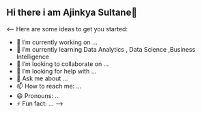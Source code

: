 ## Hi there i am Ajinkya Sultane👋

<--
Here are some ideas to get you started:

- 🔭 I’m currently working on ...
- 🌱 I’m currently learning Data Analytics , Data Science ,Business Intelligence
- 👯 I’m looking to collaborate on ...
- 🤔 I’m looking for help with ...
- 💬 Ask me about ...
- 📫 How to reach me: ...
- 😄 Pronouns: ...
- ⚡ Fun fact: ...
-->
